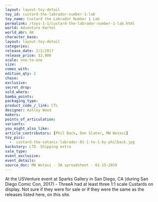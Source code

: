 ```yaml
---
layout: layout-toy-detail 
toy_id: custard-the-labrador-number-1-lab
toy_name: Custard the Labrador Number 1 Lab
permalink: /toys-1-1/custard-the-labrador-number-1-lab.html
world: Adventure Kartel
world_abr: AK
character_base: 
layout: layout-toy-detail
categories: 
release_date: 2/2/2017
release_price: $3,000 
scale: one-to-one
size: 
comes_with: 
edition_qty: 2
chase: 
exclusive: 
secret_drop: 
sold_where: 
bamba_points: 
packaging_type: 
product_code_/_link: CTL
designer: Ashley Wood
makers: 
points_of_articulation: 
variants: 
you_might_also_like: 
article_contributors: [Phil Back, Don Slater, MW Wutasi]
toy_pics: 
  -  custard-the-satanic-labrador-01-1-to-1-by-philback.jpg
backstory: LTD. Shipping extra
sale_type: 
event_exclusive: 
event_details: 
source_doc: MW Wutasi - 3A spreadsheet - 01-15-2019
---
```

At the USVenture event at Sparks Gallery in San Diego, CA (during San Diego Comic Con, 2017) - ThreeA had at least three 1:1 scale Custards on display. Not sure if they were for sale or if they were the same as the releases listed here, on this site. 